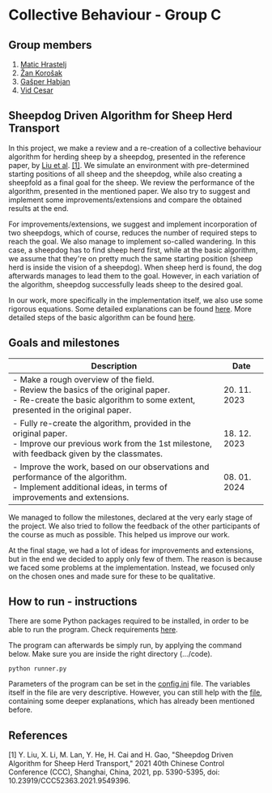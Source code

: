 # Collective Behaviour - Group C

## Group members
1. [Matic Hrastelj](https://github.com/mh4043)
2. [Žan Korošak](https://github.com/ZanKorosak)
3. [Gašper Habjan](https://github.com/haby12)
4. [Vid Cesar](https://github.com/vc4183)

## Sheepdog Driven Algorithm for Sheep Herd Transport
In this project, we make a review and a re-creation of a collective behaviour algorithm for herding sheep by a sheepdog, presented in the reference paper, by [Liu et al](https://ieeexplore.ieee.org/document/9549396). [[1]](#1). We simulate an environment with pre-determined starting positions of all sheep and the sheepdog, while also creating a sheepfold as a final goal for the sheep. We review the performance of the algorithm, presented in the mentioned paper. We also try to suggest and implement some improvements/extensions and compare the obtained results at the end.

For improvements/extensions, we suggest and implement incorporation of two sheepdogs, which of course, reduces the number of required steps to reach the goal. We also manage to implement so-called wandering. In this case, a sheepdog has to find sheep herd first, while at the basic algorithm, we assume that they're on pretty much the same starting position (sheep herd is inside the vision of a sheepdog). When sheep herd is found, the dog afterwards manages to lead them to the goal. However, in each variation of the algorithm, sheepdog successfully leads sheep to the desired goal.

In our work, more specifically in the implementation itself, we also use some rigorous equations. Some detailed explanations can be found [here](https://github.com/mh4043/CollectiveBehavour-GroupC/blob/main/docs/variables%20and%20equations%20descriptions.md). More detailed steps of the basic algorithm can be found [here](https://github.com/mh4043/CollectiveBehavour-GroupC/blob/main/docs/algorithm%20description.md).

## Goals and milestones
| Description                                                                                                                                                                  | Date         |
|------------------------------------------------------------------------------------------------------------------------------------------------------------------------------|--------------|
| - Make a rough overview of the field.<br/> - Review the basics of the original paper. <br/> - Re-create the basic algorithm to some extent, presented in the original paper. | 20. 11. 2023 |
| - Fully re-create the algorithm, provided in the original paper. <br/> - Improve our previous work from the 1st milestone, with feedback given by the classmates.            | 18. 12. 2023 |
| - Improve the work, based on our observations and performance of the algorithm. <br/> - Implement additional ideas, in terms of improvements and extensions.                 | 08. 01. 2024 |

We managed to follow the milestones, declared at the very early stage of the project. We also tried to follow the feedback of the other participants of the course as much as possible. This helped us improve our work.

At the final stage, we had a lot of ideas for improvements and extensions, but in the end we decided to apply only few of them. The reason is because we faced some problems at the implementation. Instead, we focused only on the chosen ones and made sure for these to be qualitative.

## How to run - instructions
There are some Python packages required to be installed, in order to be able to run the program. Check requirements [here](https://github.com/mh4043/CollectiveBehavour-GroupC/blob/main/code/requirements.txt).

The program can afterwards be simply run, by applying the command below. Make sure you are inside the right directory (.../code).
```
python runner.py
```

Parameters of the program can be set in the [config.ini](https://github.com/mh4043/CollectiveBehavour-GroupC/blob/main/code/config.ini) file. The variables itself in the file are very descriptive. However, you can still help with the [file](https://github.com/mh4043/CollectiveBehavour-GroupC/blob/main/docs/variables%20and%20equations%20descriptions.md), containing some deeper explanations, which has already been mentioned before.

## References
<a id="1">[1]</a>
Y. Liu, X. Li, M. Lan, Y. He, H. Cai and H. Gao, "Sheepdog Driven Algorithm for Sheep Herd Transport," 2021 40th Chinese Control Conference (CCC), Shanghai, China, 2021, pp. 5390-5395, doi: 10.23919/CCC52363.2021.9549396.